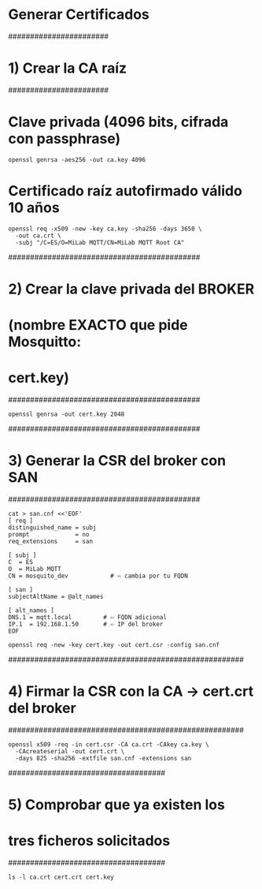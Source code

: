 # Generar Certificados

#######################
# 1) Crear la CA raíz #
#######################
# Clave privada (4096 bits, cifrada con passphrase)
```
openssl genrsa -aes256 -out ca.key 4096
```

# Certificado raíz autofirmado válido 10 años
```
openssl req -x509 -new -key ca.key -sha256 -days 3650 \
  -out ca.crt \
  -subj "/C=ES/O=MiLab MQTT/CN=MiLab MQTT Root CA"
```
############################################
# 2) Crear la clave privada del BROKER     #
#    (nombre EXACTO que pide Mosquitto:    #
#     cert.key)                            #
############################################
```
openssl genrsa -out cert.key 2048
```
############################################
# 3) Generar la CSR del broker con SAN     #
############################################

```
cat > san.cnf <<'EOF'
[ req ]
distinguished_name = subj
prompt             = no
req_extensions     = san

[ subj ]
C  = ES
O  = MiLab MQTT
CN = mosquito_dev            # ⇦ cambia por tu FQDN

[ san ]
subjectAltName = @alt_names

[ alt_names ]
DNS.1 = mqtt.local         # ⇦ FQDN adicional
IP.1  = 192.168.1.50       # ⇦ IP del broker
EOF

openssl req -new -key cert.key -out cert.csr -config san.cnf
```
######################################################
# 4) Firmar la CSR con la CA → cert.crt del broker   #
######################################################
```
openssl x509 -req -in cert.csr -CA ca.crt -CAkey ca.key \
  -CAcreateserial -out cert.crt \
  -days 825 -sha256 -extfile san.cnf -extensions san
```
####################################
# 5) Comprobar que ya existen los  #
#    tres ficheros solicitados     #
####################################
```
ls -l ca.crt cert.crt cert.key
```